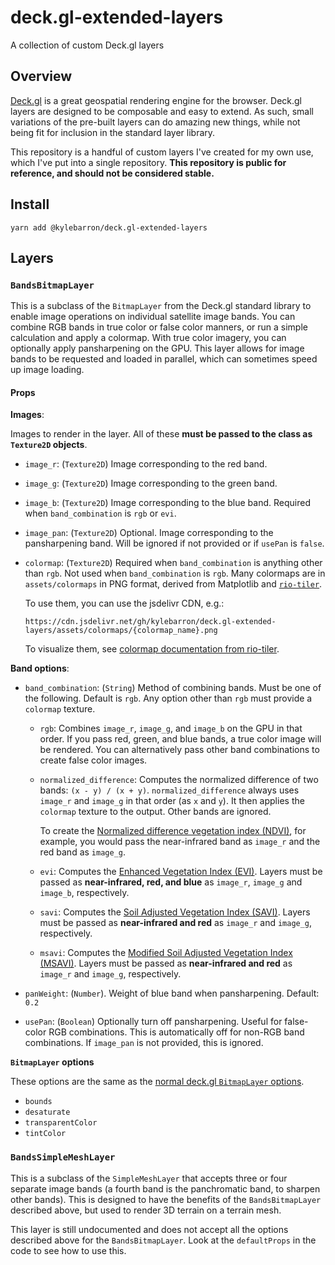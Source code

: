 # deck.gl-extended-layers

A collection of custom Deck.gl layers

## Overview

[Deck.gl](https://deck.gl) is a great geospatial rendering engine for the
browser. Deck.gl layers are designed to be composable and easy to extend. As
such, small variations of the pre-built layers can do amazing new things, while
not being fit for inclusion in the standard layer library.

This repository is a handful of custom layers I've created for my own use, which
I've put into a single repository. **This repository is public for reference,
and should not be considered stable.**

## Install

```
yarn add @kylebarron/deck.gl-extended-layers
```

## Layers

### `BandsBitmapLayer`

This is a subclass of the `BitmapLayer` from the Deck.gl standard library to
enable image operations on individual satellite image bands. You can combine RGB
bands in true color or false color manners, or run a simple calculation and
apply a colormap. With true color imagery, you can optionally apply
pansharpening on the GPU. This layer allows for image bands to be requested and
loaded in parallel, which can sometimes speed up image loading.

#### Props

**Images**:

Images to render in the layer. All of these **must be passed to the class as `Texture2D` objects**.

- `image_r`: (`Texture2D`) Image corresponding to the red band.
- `image_g`: (`Texture2D`) Image corresponding to the green band.
- `image_b`: (`Texture2D`) Image corresponding to the blue band. Required when `band_combination` is `rgb` or `evi`.
- `image_pan`: (`Texture2D`) Optional. Image corresponding to the pansharpening band. Will be ignored if not provided or if `usePan` is `false`.
- `colormap`: (`Texture2D`) Required when `band_combination` is anything other than `rgb`. Not used when `band_combination` is `rgb`. Many colormaps are in `assets/colormaps` in PNG format, derived from Matplotlib and [`rio-tiler`][rio-tiler].

  To use them, you can use the jsdelivr CDN, e.g.:

  ```
  https://cdn.jsdelivr.net/gh/kylebarron/deck.gl-extended-layers/assets/colormaps/{colormap_name}.png
  ```

  To visualize them, see [colormap documentation from rio-tiler][rio-tiler-colormap-docs].

[rio-tiler]: https://github.com/cogeotiff/rio-tiler
[rio-tiler-colormap-docs]: https://github.com/cogeotiff/rio-tiler/pull/176

**Band options**:

- `band_combination`: (`String`) Method of combining bands. Must be one of the following. Default is `rgb`. Any option other than `rgb` must provide a `colormap` texture.

  - `rgb`: Combines `image_r`, `image_g`, and `image_b` on the GPU in that order. If you pass red, green, and blue bands, a true color image will be rendered. You can alternatively pass other band combinations to create false color images.
  - `normalized_difference`: Computes the normalized difference of two bands: `(x - y) / (x + y)`. `normalized_difference` always uses `image_r` and `image_g` in that order (as `x` and `y`). It then applies the `colormap` texture to the output. Other bands are ignored.

    To create the [Normalized difference vegetation index
    (NDVI)][normalized_difference], for example, you would pass the
    near-infrared band as `image_r` and the red band as `image_g`.

  - `evi`: Computes the [Enhanced Vegetation Index (EVI)][evi]. Layers must be passed as **near-infrared, red, and blue** as `image_r`, `image_g` and `image_b`, respectively.
  - `savi`: Computes the [Soil Adjusted Vegetation Index (SAVI)][savi]. Layers must be passed as **near-infrared and red** as `image_r` and `image_g`, respectively.
  - `msavi`: Computes the [Modified Soil Adjusted Vegetation Index (MSAVI)][msavi]. Layers must be passed as **near-infrared and red** as `image_r` and `image_g`, respectively.

- `panWeight`: (`Number`). Weight of blue band when pansharpening. Default: `0.2`
- `usePan`: (`Boolean`) Optionally turn off pansharpening. Useful for false-color RGB combinations. This is automatically off for non-RGB band combinations. If `image_pan` is not provided, this is ignored.

[normalized_difference]: https://en.wikipedia.org/wiki/Normalized_difference_vegetation_index
[evi]: https://www.usgs.gov/land-resources/nli/landsat/landsat-enhanced-vegetation-index-evi
[savi]: https://www.usgs.gov/land-resources/nli/landsat/landsat-soil-adjusted-vegetation-index-savi
[msavi]: https://www.usgs.gov/land-resources/nli/landsat/landsat-modified-soil-adjusted-vegetation-index-msavi

**`BitmapLayer` options**

These options are the same as the [normal deck.gl `BitmapLayer` options][bitmaplayer_props].

[bitmaplayer_props]: https://deck.gl/#/documentation/deckgl-api-reference/layers/bitmap-layer

- `bounds`
- `desaturate`
- `transparentColor`
- `tintColor`

### `BandsSimpleMeshLayer`

This is a subclass of the `SimpleMeshLayer` that accepts three or four separate
image bands (a fourth band is the panchromatic band, to sharpen other bands).
This is designed to have the benefits of the `BandsBitmapLayer` described above,
but used to render 3D terrain on a terrain mesh.

This layer is still undocumented and does not accept all the options described
above for the `BandsBitmapLayer`. Look at the `defaultProps` in the code to see
how to use this.
